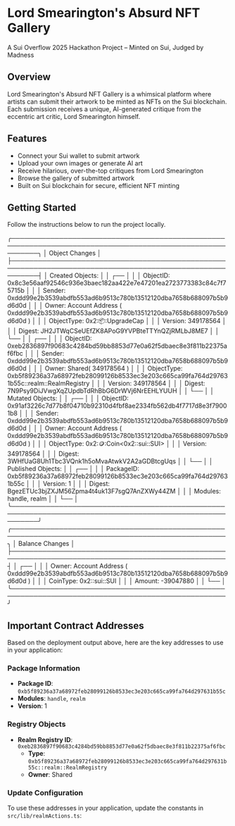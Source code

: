 # Lord Smearington's Absurd NFT Gallery

A Sui Overflow 2025 Hackathon Project – Minted on Sui, Judged by Madness

## Overview

Lord Smearington's Absurd NFT Gallery is a whimsical platform where artists can submit their artwork to be minted as NFTs on the Sui blockchain. Each submission receives a unique, AI-generated critique from the eccentric art critic, Lord Smearington himself.

## Features

- Connect your Sui wallet to submit artwork
- Upload your own images or generate AI art
- Receive hilarious, over-the-top critiques from Lord Smearington
- Browse the gallery of submitted artwork
- Built on Sui blockchain for secure, efficient NFT minting

## Getting Started

Follow the instructions below to run the project locally.

╭──────────────────────────────────────────────────────────────────────────────────────────────────────────╮
│ Object Changes │
├──────────────────────────────────────────────────────────────────────────────────────────────────────────┤
│ Created Objects: │
│ ┌── │
│ │ ObjectID: 0x8c3e56aaf92546c936e3baec182aa422e7e47201ea2723773383c84c7f75715b │
│ │ Sender: 0xddd99e2b3539abdfb553ad6b9513c780b13512120dba7658b688097b5b9d6d0d │
│ │ Owner: Account Address ( 0xddd99e2b3539abdfb553ad6b9513c780b13512120dba7658b688097b5b9d6d0d ) │
│ │ ObjectType: 0x2::package::UpgradeCap │
│ │ Version: 349178564 │
│ │ Digest: JH2JTWqCSeUEfZK8APoG9YVPBteTTYnQZjRMLbJ8ME7 │
│ └── │
│ ┌── │
│ │ ObjectID: 0xeb2836897f90683c4284bd59bb8853d77e0a62f5dbaec8e3f811b22375af6fbc │
│ │ Sender: 0xddd99e2b3539abdfb553ad6b9513c780b13512120dba7658b688097b5b9d6d0d │
│ │ Owner: Shared( 349178564 ) │
│ │ ObjectType: 0xb5f89236a37a68972feb28099126b8533ec3e203c665ca99fa764d297631b55c::realm::RealmRegistry │
│ │ Version: 349178564 │
│ │ Digest: 7N9Psy9DiJVwgXqZUpdbTdRhBbG6DrWVj6NrEEHLYUUH │
│ └── │
│ Mutated Objects: │
│ ┌── │
│ │ ObjectID: 0x91af3226c7d77b8f04710b92310d4fbf8ae2334fb562db4f7717d8e3f79001b8 │
│ │ Sender: 0xddd99e2b3539abdfb553ad6b9513c780b13512120dba7658b688097b5b9d6d0d │
│ │ Owner: Account Address ( 0xddd99e2b3539abdfb553ad6b9513c780b13512120dba7658b688097b5b9d6d0d ) │
│ │ ObjectType: 0x2::coin::Coin<0x2::sui::SUI> │
│ │ Version: 349178564 │
│ │ Digest: 3WHfUaG8Uh1Tbc3VQnk1h5oMvaAtwkV2A2aGDBtcgUqs │
│ └── │
│ Published Objects: │
│ ┌── │
│ │ PackageID: 0xb5f89236a37a68972feb28099126b8533ec3e203c665ca99fa764d297631b55c │
│ │ Version: 1 │
│ │ Digest: BgezETUc3bjZXJM56Zpma4t4uk13F7sgQ7AnZXWy44ZM │
│ │ Modules: handle, realm │
│ └── │
╰──────────────────────────────────────────────────────────────────────────────────────────────────────────╯
╭───────────────────────────────────────────────────────────────────────────────────────────────────╮
│ Balance Changes │
├───────────────────────────────────────────────────────────────────────────────────────────────────┤
│ ┌── │
│ │ Owner: Account Address ( 0xddd99e2b3539abdfb553ad6b9513c780b13512120dba7658b688097b5b9d6d0d ) │
│ │ CoinType: 0x2::sui::SUI │
│ │ Amount: -39047880 │
│ └── │
╰───────────────────────────────────────────────────────────────────────────────────────────────────╯

## Important Contract Addresses

Based on the deployment output above, here are the key addresses to use in your application:

### Package Information
- **Package ID**: `0xb5f89236a37a68972feb28099126b8533ec3e203c665ca99fa764d297631b55c`
- **Modules**: `handle`, `realm`
- **Version**: 1

### Registry Objects
- **Realm Registry ID**: `0xeb2836897f90683c4284bd59bb8853d77e0a62f5dbaec8e3f811b22375af6fbc`
  - **Type**: `0xb5f89236a37a68972feb28099126b8533ec3e203c665ca99fa764d297631b55c::realm::RealmRegistry`
  - **Owner**: Shared
  
### Update Configuration
To use these addresses in your application, update the constants in `src/lib/realmActions.ts`:

